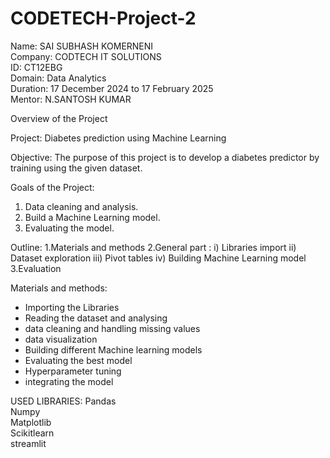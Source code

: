 # CODETECH-Project-2
Name: SAI SUBHASH KOMERNENI                              
Company: CODTECH IT SOLUTIONS                                   
ID: CT12EBG                              
Domain: Data Analytics                                       
Duration: 17 December 2024 to 17 February 2025                            
Mentor: N.SANTOSH KUMAR                                
                            
Overview of the Project                              
                                                     
Project: Diabetes prediction using Machine Learning                               
                                                                                                                      
Objective: The purpose of this project is to develop a diabetes predictor by training using the given dataset.                 
                                                                                                                 
Goals of the Project: 
1. Data cleaning and analysis.
2. Build a Machine Learning model.
3. Evaluating the model.

Outline: 1.Materials and methods 2.General part : i) Libraries import ii) Dataset exploration iii) Pivot tables iv) Building Machine Learning model 3.Evaluation

Materials and methods:
- Importing the Libraries
- Reading the dataset and analysing
- data cleaning and handling missing values
- data visualization
- Building different Machine learning models
- Evaluating the best model
- Hyperparameter tuning
- integrating the model
  
USED LIBRARIES: 
Pandas                     
Numpy                         
Matplotlib                       
Scikitlearn                          
streamlit                             
